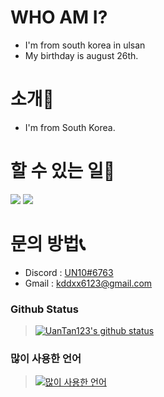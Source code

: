# WHO AM I?
 - I'm from south korea in ulsan
 - My birthday is august 26th.

# 소개📢
- I'm from South Korea.

# 할 수 있는 일🔧
<img src="https://img.shields.io/badge/Python-3766AB?style=flat-square&logo=Python&logoColor=white"/></a>
<img src="https://img.shields.io/badge/CSharp-238120?style=flat-square&logo=CSharp&logoColor=white"/></a>

# 문의 방법📞
- Discord : [UN10#6763](https://discord.com/users/445529063528857611)
- Gmail : kddxx6123@gmail.com

### Github Status
> [![UanTan123's github status](https://github-readme-stats.vercel.app/api?username=UanTan123)](https://github.com/UanTan123)

### 많이 사용한 언어
> [![많이 사용한 언어](https://github-readme-stats.vercel.app/api/top-langs/?username=UanTan123)](https://github.com/UanTan123)
